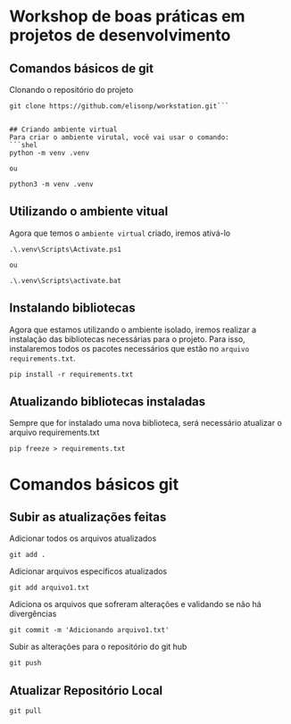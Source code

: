 # Workshop de boas práticas em projetos de desenvolvimento

## Comandos básicos de git
Clonando o repositório do projeto
```
git clone https://github.com/elisonp/workstation.git```


## Criando ambiente virtual
Para criar o ambiente virutal, você vai usar o comando:
```shel
python -m venv .venv

ou

python3 -m venv .venv
```

## Utilizando o ambiente vitual
Agora que temos o `ambiente virtual` criado, iremos ativá-lo 

```shel
.\.venv\Scripts\Activate.ps1

ou

.\.venv\Scripts\activate.bat
```

## Instalando bibliotecas
Agora que estamos utilizando o ambiente isolado, iremos realizar a instalação das bibliotecas necessárias para o projeto. Para isso, instalaremos todos os pacotes necessários que estão no `arquivo requirements.txt`.
```shell
pip install -r requirements.txt
```
## Atualizando bibliotecas instaladas
Sempre que for instalado uma nova biblioteca, será necessário atualizar o arquivo requirements.txt
```shell
pip freeze > requirements.txt
```
        
# Comandos básicos git
## Subir as atualizações feitas

Adicionar todos os arquivos atualizados
```
git add .
```

Adicionar arquivos específicos atualizados
```
git add arquivo1.txt
```

Adiciona os arquivos que sofreram alterações e validando se não há divergências
```
git commit -m 'Adicionando arquivo1.txt'
```

Subir as alterações para o repositório do git hub
```
git push
```
## Atualizar Repositório Local
```
git pull
```
